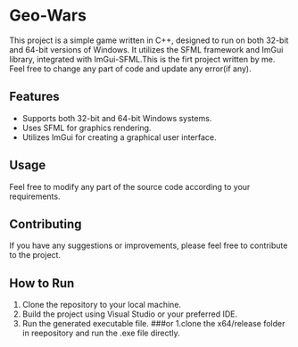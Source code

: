 # Geo-Wars

This project is a simple game written in C++, designed to run on both 32-bit and 64-bit versions of Windows. It utilizes the SFML framework and ImGui library, integrated with ImGui-SFML.This is the firt project written by me. Feel free to change any part of code and update any error(if any). 

## Features
- Supports both 32-bit and 64-bit Windows systems.
- Uses SFML for graphics rendering.
- Utilizes ImGui for creating a graphical user interface.

## Usage
Feel free to modify any part of the source code according to your requirements.

## Contributing
If you have any suggestions or improvements, please feel free to contribute to the project.

## How to Run
1. Clone the repository to your local machine.
2. Build the project using Visual Studio or your preferred IDE.
3. Run the generated executable file.
###or
1.clone the x64/release folder in reepository and run the .exe file directly.
